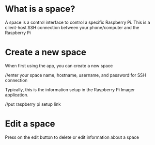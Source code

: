 # What is a space?

A space is a control interface to control a specific Raspberry Pi.
This is a client-host SSH connection between your phone/computer and the Raspberry Pi

# Create a new space
When first using the app, you can create a new space

//enter your space name, hostname, username, and password for SSH connection

Typically, this is the information setup in the Raspberry Pi Imager application.

//put raspberry pi setup link

# Edit a space

Press on the edit button to delete or edit information about a space

